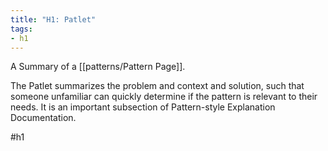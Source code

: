 ```yaml
---
title: "H1: Patlet"
tags:
- h1
---
```

A Summary of a [[patterns/Pattern Page]].

The Patlet summarizes the problem and context and solution, such that someone unfamiliar can quickly determine if the pattern is relevant to their needs. It is an important subsection of Pattern-style Explanation Documentation.

#h1
